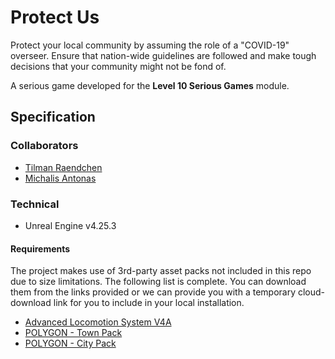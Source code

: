 # Protect Us

Protect your local community by assuming the role of a "COVID-19" overseer. Ensure that nation-wide guidelines are followed and make tough decisions that your community might not be fond of.

A serious game developed for the **Level 10 Serious Games** module.

## Specification

### Collaborators

+ [Tilman Raendchen](https://github.medallyon.me)
+ [Michalis Antonas](https://github.com/MichalisAntonas)

### Technical

+ Unreal Engine v4.25.3

#### Requirements

The project makes use of 3rd-party asset packs not included in this repo due to size limitations. The following list is complete. You can download them from the links provided or we can provide you with a temporary cloud-download link for you to include in your local installation.

+ [Advanced Locomotion System V4A](https://www.unrealengine.com/marketplace/en-US/item/61b44ccf83234ba99cdada39a7460abc)
+ [POLYGON - Town Pack](https://www.unrealengine.com/marketplace/en-US/item/3482d95fcd024bf6b217ec819fe807ba)
+ [POLYGON - City Pack](https://www.unrealengine.com/marketplace/en-US/item/cee7a6790aec4b4fa9c8089a4f29e45c)
